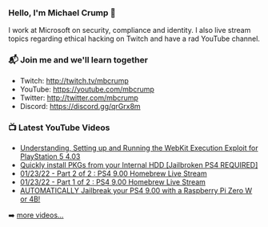 ### Hello, I'm Michael Crump 👋

I work at Microsoft on security, compliance and identity. I also live stream topics regarding ethical hacking on Twitch and have a rad YouTube channel. 

### 📬 Join me and we'll learn together

- Twitch: http://twitch.tv/mbcrump
- YouTube: https://youtube.com/mbcrump
- Twitter: http://twitter.com/mbcrump
- Discord: https://discord.gg/qrGrx8m

### 📺 Latest YouTube Videos

<!-- YOUTUBE:START -->
- [Understanding, Setting up and Running the WebKit Execution Exploit for PlayStation 5 4.03](https://www.youtube.com/watch?v=UUN63tuxuew)
- [Quickly install PKGs from your Internal HDD [Jailbroken PS4 REQUIRED]](https://www.youtube.com/watch?v=12PumfZLzHg)
- [01/23/22 - Part 2 of 2 : PS4 9.00 Homebrew Live Stream](https://www.youtube.com/watch?v=DUMwhSebbAk)
- [01/23/22 - Part 1 of 2 : PS4 9.00 Homebrew Live Stream](https://www.youtube.com/watch?v=rRd5HtelB1Y)
- [AUTOMATICALLY Jailbreak your PS4 9.00 with a Raspberry Pi Zero W or 4B!](https://www.youtube.com/watch?v=cQhh54tIvYA)
<!-- YOUTUBE:END -->

➡️ [more videos...](https://youtube.com/mbcrump)

